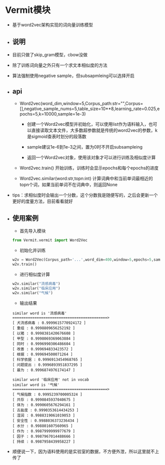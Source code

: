 # Vermit模块
    
  - 基于word2vec架构实现的词向量训练模型
    
  - ## 说明
    
   - 目前只做了skip_gram模型，cbow没做
     
   - 除了训练词向量之外只有一个求文本相似度的方法
     
   - 算法强制使用negative sample，但subsapmleing可以选择开启
     
 - ## api
   
   - Word2vec(word_dim,window=5,Corpus_path:str="",Corpus=[],negative_sample_nums=5,table_size=10**8,learning_rate=0.025,epochs=5,k=10000,sample=1e-3)
     
     - 创建一个Word2vec模型并初始化，可以使用list作为语料输入，也可以直接读取文本文件，大多数超参数就是传统的word2vec的参数，k是sigmoid查表时划分的段落数
       
     - sample建议1e-6到1e-3之间，置为0时不开启subsampleing
     
     - 返回一个Word2vec对象，使用该对象才可以进行训练及相似度计算
       
   - Word2vec.train()  开始训练，训练时会显示epochs和每个epochs的进度
     
   - Word2vec.similar(word:str,topn:int)  计算词典中和当前单词最相近的topn个词，如果当前单词不在词典中，则返回None
     
 - tips：求相似度时会输出一个分数，这个分数我是随便写的，之后会更新一个更好的度量方法，目前看看就好
   
 - ## 使用案例
   
   - 首先导入模块
   ```python
   from Vermit.vermit import Word2Vec
   ```
     
   - 初始化并训练
   ```python
   w2v = Word2Vec(Corpus_path='...',word_dim=400,window=5,epochs=5,sample=1e-5)
   w2v.train()
   ```
     
   - 进行相似度计算
   ```python
   w2v.similar("流感病毒")
   w2v.similar("临床应用")
   w2v.similar("气候")
   ```
     
   - 输出结果
   ```
   similar word is '流感病毒'
   ===========================================>
   [ 犬流感病毒 : 0.9999615770924172 ]
   [ 重组 : 0.9998809656252192 ]
   [ 以猪 : 0.9998381420676608 ]
   [ 甲型 : 0.9998069369063884 ]
   [ 同时 : 0.9996990306486604 ]
   [ 改善 : 0.999694833423572 ]
   [ 根据 : 0.999694500071264 ]
   [ 科学依据 : 0.9996913454968765 ]
   [ 问题提出 : 0.9996893951837295 ]
   [ 最为 : 0.9996874976174147 ]

   similar word '临床应用' not in vocab
   similar word is '气候'
   ===========================================>
   [ 气候指数 : 0.9995239700005324 ]
   [ 共存 : 0.9990845937040675 ]
   [ 体为 : 0.9990605676294161 ]
   [ 古盐度 : 0.9990353614434253 ]
   [ 湿润 : 0.9988319061019053 ]
   [ 安全性 : 0.9988036373236434 ]
   [ 水分 : 0.998801607560965 ]
   [ 作为 : 0.9987999999977679 ]
   [ 因子 : 0.9987967014488666 ]
   [ 持续 : 0.9987958439958227 ]
   ```
    
  - 顺便说一下，因为语料使用的是实验室的数据，不方便外泄，所以这里就不上传了
